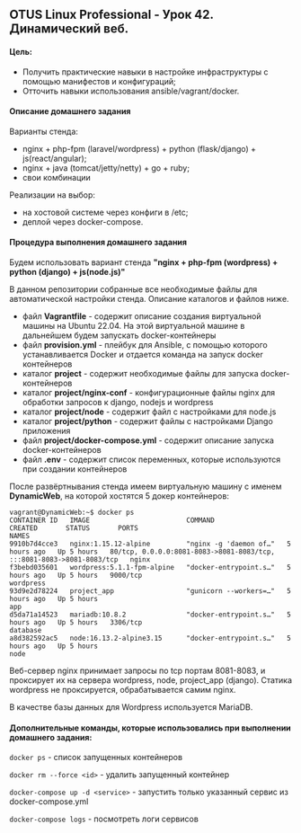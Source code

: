 ## OTUS Linux Professional - Урок 42. Динамический веб.

#### Цель: 
- Получить практические навыки в настройке инфраструктуры с помощью манифестов и конфигураций;
- Отточить навыки использования ansible/vagrant/docker.

#### Описание домашнего задания
Варианты стенда:
- nginx + php-fpm (laravel/wordpress) + python (flask/django) + js(react/angular);
- nginx + java (tomcat/jetty/netty) + go + ruby;
- свои комбинации

Реализации на выбор:
- на хостовой системе через конфиги в /etc;
- деплой через docker-compose.

#### Процедура выполнения домашнего задания

Будем использовать вариант стенда __"nginx + php-fpm (wordpress) + python (django) + js(node.js)"__

В данном репозитории собранные все необходимые файлы для автоматической настройки стенда. Описание каталогов и файлов ниже.

- файл __Vagrantfile__ - содержит описание создания виртуальной машины на Ubuntu 22.04. На этой виртуальной машине в дальнейшем будем запускать docker-контейнеры
- файл __provision.yml__ - плейбук для Ansible, с помощью которого устанавливается Docker и отдается команда на запуск docker контейнеров
- каталог __project__ - содержит необходимые файлы для запуска docker-контейнеров
- каталог __project/nginx-conf__ - конфигурационные файлы nginx для обработки запросов к django, nodejs и wordpress
- каталог __project/node__ - содержит файл с настройками для node.js
- каталог __project/python__ - содержит файлы с настройками Django приложения
- файл __project/docker-compose.yml__ - содержит описание запуска docker-контейнеров
- файл __.env__ - содержит список переменных, которые используются при создании контейнеров

После развёртнывания стенда имеем виртуальную машину с именем __DynamicWeb__, на которой хостятся 5 докер контейнеров:
```
vagrant@DynamicWeb:~$ docker ps
CONTAINER ID   IMAGE                        COMMAND                  CREATED       STATUS       PORTS                                                                   NAMES
9910b7d4cce3   nginx:1.15.12-alpine         "nginx -g 'daemon of…"   5 hours ago   Up 5 hours   80/tcp, 0.0.0.0:8081-8083->8081-8083/tcp, :::8081-8083->8081-8083/tcp   nginx
f3bebd035601   wordpress:5.1.1-fpm-alpine   "docker-entrypoint.s…"   5 hours ago   Up 5 hours   9000/tcp                                                                wordpress
93d9e2d78224   project_app                  "gunicorn --workers=…"   5 hours ago   Up 5 hours                                                                           app
d5da71a14523   mariadb:10.8.2               "docker-entrypoint.s…"   5 hours ago   Up 5 hours   3306/tcp                                                                database
a8d382592ac5   node:16.13.2-alpine3.15      "docker-entrypoint.s…"   5 hours ago   Up 5 hours                                                                           node
```

Веб-сервер nginx принимает запросы по tcp портам 8081-8083, и проксирует их на сервера wordpress, node, project_app (django). Статика wordpress не проксируется, обрабатывается самим nginx.

В качестве базы данных для Wordpress используется MariaDB.

#### Дополнительные команды, которые использовались при выполнении домашнего задания:

`docker ps` - список запущенных контейнеров

`docker rm --force <id>` - удалить запущенный контейнер  

`docker-compose up -d <service>` - запустить только указанный сервис из docker-compose.yml

`docker-compose logs` - посмотреть логи сервисов

